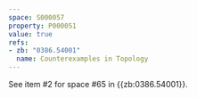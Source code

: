 ```yaml
---
space: S000057
property: P000051
value: true
refs:
- zb: "0386.54001"
  name: Counterexamples in Topology
---
```


See item #2 for space #65 in {{zb:0386.54001}}.
